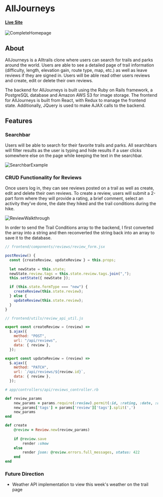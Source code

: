 # AllJourneys

#### [Live Site](https://alljourneys.herokuapp.com/#/)

![CompleteHomepage](https://github.com/zkural1/AllJourneys/blob/main/app/assets/images/CompletedHomepage.png?raw=true)

## About
AllJourneys is a Alltrails clone where users can search for trails and parks around the world. Users are able to see a detailed page of trail information (difficulty, length, elevation gain, route type, map, etc.) as well as leave reviews if they are signed in. Users will be able read other users reviews and create, edit or delete their own reviews.

The backend for AllJourneys is built using the Ruby on Rails framework, a PostgreSQL database and Amazon AWS S3 for image storage. The frontend for AllJourneys is built from React, with Redux to manage the frontend state. Additionally, JQuery is used to make AJAX calls to the backend.

## Features
### Searchbar 
Users will be able to search for their favorite trails and parks. All searchbars will filter results as the user is typing and hide results if a user clicks somewhere else on the page while keeping the text in the searchbar.

![SearchbarExample](https://github.com/zkural1/AllJourneys/blob/main/app/assets/images/SearchbarExample.gif?raw=true)

### CRUD Functionality for Reviews
Once users log in, they can see reviews posted on a trail as well as create, edit and delete their own reviews. To create a review, users will submit a 2-part form where they will provide a rating, a brief comment, select an activity they've done, the date they hiked and the trail conditions during the hike.

![ReviewWalkthrough](https://github.com/zkural1/AllJourneys/blob/main/app/assets/images/ReviewWalkthrough.gif?raw=true)

In order to send the Trail Conditions array to the backend, I first converted the array into a string and then reconverted the string back into an array to save it to the database.

```javascript
// frontend/components/reviews/review_form.jsx

postReview() {
  const {createReview, updateReview } = this.props;
  
  let newState = this.state;
  newState.review.tags = this.state.review.tags.join(",");
  this.setState({ newState });

  if (this.state.formType === "new") {
    createReview(this.state.review);
  } else {
    updateReview(this.state.review);
  }
}

// frontend/utils/review_api_util.js

export const createReview = (review) =>
  $.ajax({
    method: "POST",
    url: "/api/reviews",
    data: { review },
  });

export const updateReview = (review) =>
  $.ajax({
    method: "PATCH",
    url: `/api/reviews/${review.id}`,
    data: { review },
  });

```
```ruby
# app/controllers/api/reviews_controller.rb

def review_params
    new_params = params.require(:review).permit(:id, :rating, :date, :review_text, :activity_type, :activity_date, :trail_id, :user_id, :tags)
    new_params['tags'] = params['review']['tags'].split(',')
    new_params
end

def create
    @review = Review.new(review_params)
    
    if @review.save
        render :show
    else
        render json: @review.errors.full_messages, status: 422
    end
end
```

### Future Direction
* Weather API implementation to view this week's weather on the trail page
